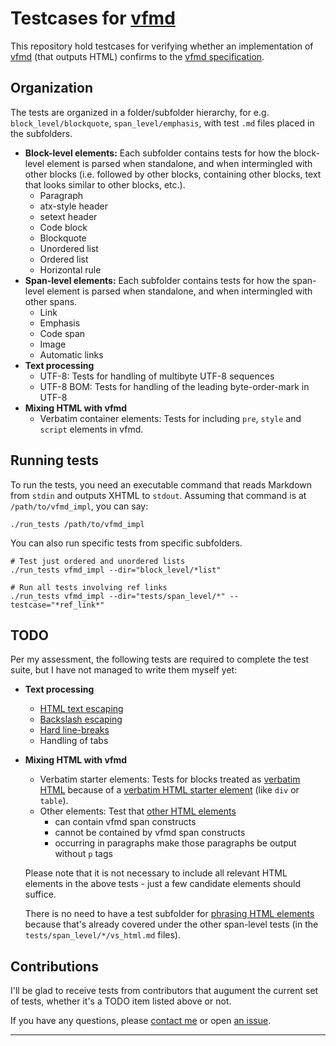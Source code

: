 # Testcases for [vfmd]

This repository hold testcases for verifying whether an implementation
of [vfmd] \(that outputs HTML\) confirms to the [vfmd specification].


[vfmd]: http://vfmd.github.io/
[vfmd specification]: http://vfmd.github.io/vfmd-spec/specification/

## Organization

The tests are organized in a folder/subfolder hierarchy, for e.g.
`block_level/blockquote`, `span_level/emphasis`, with test `.md` files
placed in the subfolders.

  * **Block-level elements:** Each subfolder contains tests for how the
    block-level element is parsed when standalone, and when intermingled
    with other blocks (i.e. followed by other blocks, containing other
    blocks, text that looks similar to other blocks, etc.).
      * Paragraph
      * atx-style header
      * setext header
      * Code block
      * Blockquote
      * Unordered list
      * Ordered list
      * Horizontal rule
  * **Span-level elements:**  Each subfolder contains tests for how the
    span-level element is parsed when standalone, and when intermingled
    with other spans.
      * Link
      * Emphasis
      * Code span
      * Image
      * Automatic links
  * **Text processing**
      * UTF-8: Tests for handling of multibyte UTF-8 sequences
      * UTF-8 BOM: Tests for handling of the leading byte-order-mark in
        UTF-8
  * **Mixing HTML with vfmd**
      * Verbatim container elements: Tests for including `pre`, `style`
        and `script` elements in vfmd.

## Running tests

To run the tests, you need an executable command that reads Markdown
from `stdin` and outputs XHTML to `stdout`. Assuming that command is
at `/path/to/vfmd_impl`, you can say:

    ./run_tests /path/to/vfmd_impl

You can also run specific tests from specific subfolders.

    # Test just ordered and unordered lists
    ./run_tests vfmd_impl --dir="block_level/*list"

    # Run all tests involving ref links
    ./run_tests vfmd_impl --dir="tests/span_level/*" --testcase="*ref_link*"

## TODO

Per my assessment, the following tests are required to complete the test
suite, but I have not managed to write them myself yet:

  * **Text processing**
      * [HTML text escaping](http://www.vfmd.org/vfmd-spec/specification/#html-text-escaping)
      * [Backslash escaping](http://www.vfmd.org/vfmd-spec/syntax/#backslash-escapes)
      * [Hard line-breaks](http://www.vfmd.org/vfmd-spec/syntax/#paragraphs)
      * Handling of tabs
  * **Mixing HTML with vfmd**
      * Verbatim starter elements: Tests for blocks treated as
        [verbatim HTML](http://www.vfmd.org/vfmd-spec/syntax/#verbatim-html)
        because of a
        [verbatim HTML starter element](http://www.vfmd.org/vfmd-spec/syntax/#verbatim-html-starter-elements)
        \(like `div` or `table`\).
      * Other elements: Test that
        [other HTML elements](http://www.vfmd.org/vfmd-spec/syntax/#other-html-elements)
          * can contain vfmd span constructs
          * cannot be contained by vfmd span constructs
          * occurring in paragraphs make those paragraphs be output without
            `p` tags

    Please note that it is not necessary to include all relevant HTML
    elements in the above tests - just a few candidate elements should
    suffice.

    There is no need to have a test subfolder for [phrasing HTML
    elements](http://www.vfmd.org/vfmd-spec/syntax/#phrasing-html-elements)
    because that's already covered under the other span-level tests (in
    the `tests/span_level/*/vs_html.md` files).

## Contributions

I'll be glad to receive tests from contributors that augument the
current set of tests, whether it's a TODO item listed above or not.

If you have any questions, please [contact
me](http://www.vfmd.org/introduction#contact) or open [an
issue](https://github.com/vfmd/vfmd-test/issues).

---
